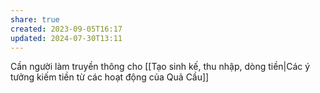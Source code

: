 ```yaml
---
share: true
created: 2023-09-05T16:17
updated: 2024-07-30T13:11
---
```

Cần người làm truyền thông cho [[Tạo sinh kế, thu nhập, dòng tiền|Các ý tưởng kiếm tiền từ các hoạt động của Quả Cầu]]